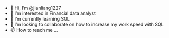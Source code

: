 - 👋 Hi, I’m @jianliang1227
- 👀 I’m interested in Financial data analyst
- 🌱 I’m currently learning SQL
- 💞️ I’m looking to collaborate on how to increase my work speed with SQL
- 📫 How to reach me ...

<!---
jianliang1227/jianliang1227 is a ✨ special ✨ repository because its `README.md` (this file) appears on your GitHub profile.
You can click the Preview link to take a look at your changes.
--->
